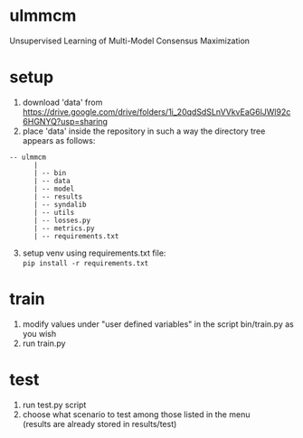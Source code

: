 # ulmmcm
Unsupervised Learning of Multi-Model Consensus Maximization

# setup
1. download 'data' from https://drive.google.com/drive/folders/1i_20qdSdSLnVVkvEaG6lJWl92c6HGNYQ?usp=sharing
2. place 'data' inside the repository in such a way the directory tree appears as follows:  
```
-- ulmmcm  
      |  
      | -- bin  
      | -- data  
      | -- model
      | -- results
      | -- syndalib             
      | -- utils                
      | -- losses.py             
      | -- metrics.py  
      | -- requirements.txt  
```
3. setup venv using requirements.txt file:   
`pip install -r requirements.txt`

# train
1. modify values under "user defined variables" in the script bin/train.py as you wish
2. run train.py

# test
1. run test.py script
2. choose what scenario to test among those listed in the menu  
(results are already stored in results/test)

